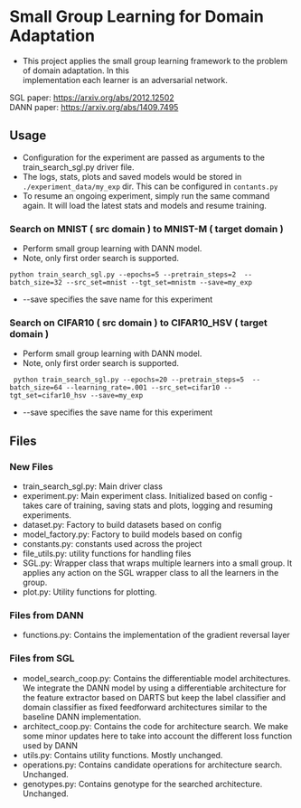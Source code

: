 # Small Group Learning for Domain Adaptation

* This project applies the small group learning framework to the problem of domain adaptation. In this  
implementation each learner is an adversarial network.  

SGL paper: https://arxiv.org/abs/2012.12502  
DANN paper: https://arxiv.org/abs/1409.7495  

## Usage

* Configuration for the experiment are passed as arguments to the train_search_sgl.py driver file.
* The logs, stats, plots and saved models would be stored in `./experiment_data/my_exp` dir. This can be configured in `contants.py`
* To resume an ongoing experiment, simply run the same command again. It will load the latest stats and models and resume training.

### Search on MNIST ( src domain ) to MNIST-M ( target domain )
* Perform small group learning with DANN model.  
* Note, only first order search is supported.
```
python train_search_sgl.py --epochs=5 --pretrain_steps=2  --batch_size=32 --src_set=mnist --tgt_set=mnistm --save=my_exp
```
* --save specifies the save name for this experiment


### Search on CIFAR10 ( src domain ) to CIFAR10_HSV ( target domain )
* Perform small group learning with DANN model.  
* Note, only first order search is supported.
```
 python train_search_sgl.py --epochs=20 --pretrain_steps=5  --batch_size=64 --learning_rate=.001 --src_set=cifar10 --tgt_set=cifar10_hsv --save=my_exp
```
* --save specifies the save name for this experiment

## Files

### New Files
- train_search_sgl.py: Main driver class
- experiment.py: Main experiment class. Initialized based on config - takes care of training, saving stats and plots, logging and resuming experiments.
- dataset.py: Factory to build datasets based on config
- model_factory.py: Factory to build models based on config
- constants.py: constants used across the project
- file_utils.py: utility functions for handling files
- SGL.py: Wrapper class that wraps multiple learners into a small group. It applies any action on the SGL wrapper class to all the learners in the group.
- plot.py: Utility functions for plotting.

### Files from DANN
- functions.py: Contains the implementation of the gradient reversal layer

### Files from SGL
- model_search_coop.py: Contains the differentiable model architectures. We integrate the DANN model by using a differentiable architecture for the feature extractor 
based on DARTS but keep the label classifier and domain classifier as fixed feedforward architectures similar to the baseline DANN implementation.
- architect_coop.py: Contains the code for architecture search. We make some minor updates here to take into account the different loss function 
used by DANN
- utils.py: Contains utility functions. Mostly unchanged.
- operations.py: Contains candidate operations for architecture search. Unchanged.
- genotypes.py: Contains genotype for the searched architecture. Unchanged.

